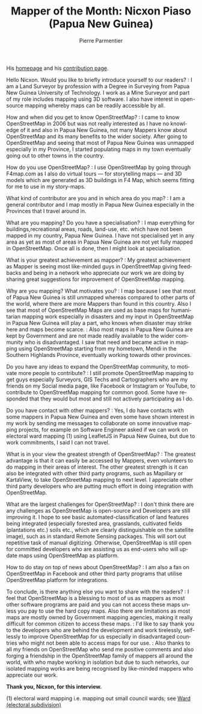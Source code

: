 ﻿---
title: "Mapper of the Month: Nicxon Piaso (Papua New Guinea)"
featured:
layout: post
category: motm
author: Pierre Parmentier
lang: en
---

His [homepage](https://www.openstreetmap.org/user/Nicxon%20Piaso) and his [contribution page](https://hdyc.neis-one.org/?Nicxon%20Piaso).

Hello Nicxon. Would you like to briefly introduce yourself to our readers?
: I am a Land Surveyor by profession with a Degree in Surveying from Papua New Guinea University of Technology. I work as a Mine Surveyor and part of my role includes mapping  using 3D software. I also have interest in open-source mapping whereby maps can be readily accessible by all.

How and when did you get to know OpenStreetMap?
: I came to know OpenStreetMap in 2006 but was not really interested as I have no knowledge of it and also in Papua New Guinea, not many Mappers know about OpenStreetMap and its many benefits to the wider society. After going to OpenStreetMap and seeing that most of Papua New Guinea was unmapped especially in my Province, I started populating maps in my town eventually going out to other towns in the country.

How do you use OpenStreetMap?
: I use OpenStreetMap by going through F4map.com as I also do virtual tours — for storytelling maps — and 3D models which are generated as 3D buildings in F4 Map, which seems fitting for me to use in my story-maps.

What kind of contributor are you and in which area do you map?
: I am a general contributor and I map mostly in Papua New Guinea especially in the Provinces that I travel around in.

What are you mapping? Do you have a specialisation?
: I map everything for buildings,recreational areas, roads, land-use, etc. which have not been mapped in my country, Papua New Guinea. I have not specialised yet in any area as yet as most of areas in Papua New Guinea are not yet fully mapped in OpenStreetMap. Once all is done, then I might look at specialisation.

What is your greatest achievement as mapper?
: My greatest achievement as Mapper is seeing most like-minded guys in OpenStreetMap giving feedbacks and being in a network who appreciate our work we are doing by sharing great suggestions for improvement of OpenStreetMap mapping.

Why are you mapping? What motivates you?
: I map because I see that most of Papua New Guinea is still unmapped whereas compared to other parts of the world, where there are more Mappers than found in this country. Also I see that most of OpenStreetMap Maps are used as base maps for humanitarian mapping work especially in disasters and my input in OpenStreetMap in Papua New Guinea will play a part, who knows when disaster may strike here and maps become scarce.
: Also most maps in Papua New Guinea are kept by Government and are not made readily available to the wider community who is disadvantaged. I saw that need and became active in mapping using OpenStreetMap starting from my hometown, Mendi in the Southern Highlands Province, eventually working towards other provinces.

Do you have any ideas to expand the OpenStreetMap community, to motivate more people to contribute?
: I still promote OpenStreetMap mapping to get guys especially Surveyors, GIS Techs and Cartographers who are my friends on my Social media page, like Facebook or Instagram or YouTube, to contribute to OpenStreetMap mapping for common good. Some have responded that they would but most and still not actively participating as I do.

Do you have contact with other mappers?
: Yes, I do have contacts with some mappers in Papua New Guinea and even some have shown interest in my work by sending me messages to collaborate on some innovative mapping projects, for example on Software Engineer asked if we can work on electoral ward mapping (1) using LeafletJS in Papua New Guinea, but due to work commitments, I said I can not travel.

What is in your view the greatest strength of OpenStreetMap?
: The greatest advantage is that it can easily be accessed by Mappers, even volunteers to do mapping in their areas of interest. The other greatest strength is it can also be integrated with other third party programs, such as Mapillary or KartaView, to take OpenStreetMap mapping to next level. I appreciate other third party developers who are putting much effort in doing integration with OpenStreetMap.

What are the largest challenges for OpenStreetMap?
: I don't think there are any challenges as OpenStreetMap is open-source and Developers are still improving it. I hope to see basic automated-classification of land features being integrated (especially forested area, grasslands, cultivated fields (plantations etc.) soils etc., which are clearly distinguishable on the satellite image), such as in standard Remote Sensing packages. This will sort out repetitive task of manual digitizing. Otherwise, OpenStreetMap is still open for committed developers who are assisting us as end-users who will update maps using OpenStreetMap as platform.

How to do stay on top of news about OpenStreetMap?
: I am also a fan on OpenStreetMap in Facebook and other third party programs that utilise OpenStreetMap platform for integrations.

To conclude, is there anything else you want to share with the readers?
: I feel that OpenStreetMap is a blessing to most of us as mappers as most other software programs are paid and you can not access these maps unless you pay to use the hard copy maps. Also there are limitations as most maps are mostly owned by Government mapping agencies, making it really difficult for common citizen to access these maps.
: I'd like to say thank you to the developers who are behind the development and work tirelessly, selflessly to improve OpenStreetMap for us especially in disadvantaged countries who might not been able to access maps for our use.
: Also thanks to all my friends on OpenStreetMap who send me positive comments and also forging a friendship in the OpenStreetMap family of mappers all around the world, with who maybe working in isolation but due to such networks, our isolated mapping works are being recognised by like-minded mappers who appreciate our work.

**Thank you, Nicxon, for this interview.**

(1) electoral ward mapping i.e. mapping out small council wards; see [Ward (electoral subdivision)](https://en.wikipedia.org/wiki/Ward_(electoral_subdivision))

